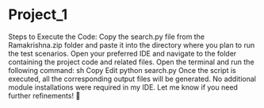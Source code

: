 # Project_1

Steps to Execute the Code:
Copy the search.py file from the Ramakrishna.zip folder and paste it into the directory where you plan to run the test scenarios.
Open your preferred IDE and navigate to the folder containing the project code and related files.
Open the terminal and run the following command:
sh
Copy
Edit
python search.py
Once the script is executed, all the corresponding output files will be generated.
No additional module installations were required in my IDE.
Let me know if you need further refinements! 🚀
